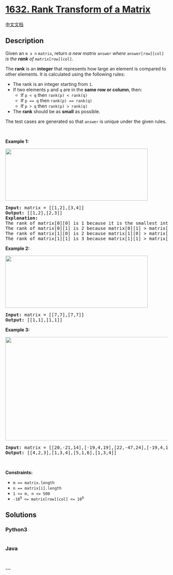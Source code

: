 # [1632. Rank Transform of a Matrix](https://leetcode.com/problems/rank-transform-of-a-matrix)

[中文文档](/solution/1600-1699/1632.Rank%20Transform%20of%20a%20Matrix/README.md)

## Description

<p>Given an <code>m x n</code> <code>matrix</code>, return <em>a new matrix </em><code>answer</code><em> where </em><code>answer[row][col]</code><em> is the </em><em><strong>rank</strong> of </em><code>matrix[row][col]</code>.</p>

<p>The <strong>rank</strong> is an <strong>integer</strong> that represents how large an element is compared to other elements. It is calculated using the following rules:</p>

<ul>
	<li>The rank is an integer starting from <code>1</code>.</li>
	<li>If two elements <code>p</code> and <code>q</code> are in the <strong>same row or column</strong>, then:
	<ul>
		<li>If <code>p &lt; q</code> then <code>rank(p) &lt; rank(q)</code></li>
		<li>If <code>p == q</code> then <code>rank(p) == rank(q)</code></li>
		<li>If <code>p &gt; q</code> then <code>rank(p) &gt; rank(q)</code></li>
	</ul>
	</li>
	<li>The <strong>rank</strong> should be as <strong>small</strong> as possible.</li>
</ul>

<p>The test cases are generated so that <code>answer</code> is unique under the given rules.</p>

<p>&nbsp;</p>
<p><strong>Example 1:</strong></p>
<img alt="" src="https://fastly.jsdelivr.net/gh/doocs/leetcode@main/solution/1600-1699/1632.Rank%20Transform%20of%20a%20Matrix/images/rank1.jpg" style="width: 442px; height: 162px;" />
<pre>
<strong>Input:</strong> matrix = [[1,2],[3,4]]
<strong>Output:</strong> [[1,2],[2,3]]
<strong>Explanation:</strong>
The rank of matrix[0][0] is 1 because it is the smallest integer in its row and column.
The rank of matrix[0][1] is 2 because matrix[0][1] &gt; matrix[0][0] and matrix[0][0] is rank 1.
The rank of matrix[1][0] is 2 because matrix[1][0] &gt; matrix[0][0] and matrix[0][0] is rank 1.
The rank of matrix[1][1] is 3 because matrix[1][1] &gt; matrix[0][1], matrix[1][1] &gt; matrix[1][0], and both matrix[0][1] and matrix[1][0] are rank 2.
</pre>

<p><strong>Example 2:</strong></p>
<img alt="" src="https://fastly.jsdelivr.net/gh/doocs/leetcode@main/solution/1600-1699/1632.Rank%20Transform%20of%20a%20Matrix/images/rank2.jpg" style="width: 442px; height: 162px;" />
<pre>
<strong>Input:</strong> matrix = [[7,7],[7,7]]
<strong>Output:</strong> [[1,1],[1,1]]
</pre>

<p><strong>Example 3:</strong></p>
<img alt="" src="https://fastly.jsdelivr.net/gh/doocs/leetcode@main/solution/1600-1699/1632.Rank%20Transform%20of%20a%20Matrix/images/rank3.jpg" style="width: 601px; height: 322px;" />
<pre>
<strong>Input:</strong> matrix = [[20,-21,14],[-19,4,19],[22,-47,24],[-19,4,19]]
<strong>Output:</strong> [[4,2,3],[1,3,4],[5,1,6],[1,3,4]]
</pre>

<p>&nbsp;</p>
<p><strong>Constraints:</strong></p>

<ul>
	<li><code>m == matrix.length</code></li>
	<li><code>n == matrix[i].length</code></li>
	<li><code>1 &lt;= m, n &lt;= 500</code></li>
	<li><code>-10<sup>9</sup> &lt;= matrix[row][col] &lt;= 10<sup>9</sup></code></li>
</ul>

## Solutions

<!-- tabs:start -->

### **Python3**

```python


```

### **Java**

```java


```

### **...**

```


```

<!-- tabs:end -->
